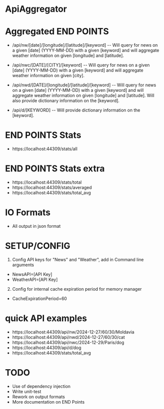 # ApiAggregator

# Aggregated END POINTS
- /api/nw/[date]/[longitude]/[latitude]/[keyword]
-- Will query for news on a given [date] (YYYY-MM-DD) with a given [keyword] and will aggregate weather information on given [longitude] and [latitude].

- /api/nwc/[DATE]/[CITY]/[keyword]
-- Will query for news on a given [date] (YYYY-MM-DD) with a given [keyword] and will aggregate weather information on given [city].

- /api/nwd/[DATE]/[longitude]/[latitude]/[keyword]
-- Will query for news on a given [date] (YYYY-MM-DD) with a given [keyword] and will aggregate weather information on given [longitude] and [latitude]. Will also provide dictionary information on the [keyword].

- /api/d/[KEYWORD]
-- Will provide dictionary information on the [keyword].

# END POINTS Stats
- https://localhost:44309/stats/all

# END POINTS Stats extra
- https://localhost:44309/stats/total
- https://localhost:44309/stats/averaged
- https://localhost:44309/stats/total_avg

# IO Formats
- All output in json format

# SETUP/CONFIG
1. Config API keys for "News" and "Weather", add in Command line arguments 
- NewsAPI=[API Key]
- WeatherAPI=[API Key]
2. Config for internal cache expiration period for memory manager
- CacheExpirationPeriod=60

# quick API examples
- https://localhost:44309/api/nw/2024-12-27/60/30/Moldavia
- https://localhost:44309/api/nwd/2024-12-27/60/30/cat
- https://localhost:44309/api/nwc/2024-12-29/Paris/dog
- https://localhost:44309/api/d/dog
- https://localhost:44309/stats/total_avg

# TODO
- Use of dependency injection
- Write unit-test
- Rework on output formats
- More documentation on END Points